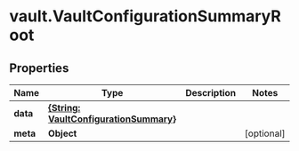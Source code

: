 # vault.VaultConfigurationSummaryRoot

## Properties

Name | Type | Description | Notes
------------ | ------------- | ------------- | -------------
**data** | [**{String: VaultConfigurationSummary}**](VaultConfigurationSummary.md) |  | 
**meta** | **Object** |  | [optional] 


